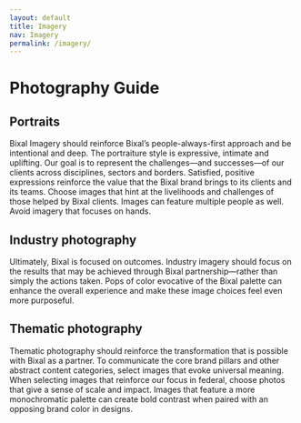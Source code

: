 ```yaml
---
layout: default
title: Imagery
nav: Imagery
permalink: /imagery/
---
```


# Photography Guide

## Portraits

Bixal Imagery should reinforce Bixal’s people-always-first approach and be intentional and deep. The portraiture style is expressive, intimate and uplifting. Our goal is to represent the challenges—and successes—of our clients across disciplines, sectors and borders. Satisfied, positive expressions reinforce the value that the Bixal brand brings to its clients and its teams. Choose images that hint at the livelihoods and challenges of those helped by Bixal clients. Images can feature multiple people as well. Avoid imagery that focuses on hands.

## Industry photography

Ultimately, Bixal is focused on outcomes. Industry imagery should focus on the results that may be achieved through Bixal partnership—rather than simply the actions taken. Pops of color evocative of the Bixal palette can enhance the overall experience and make these image choices feel even more purposeful.

## Thematic photography

Thematic photography should reinforce the transformation that is possible with Bixal as a partner. To communicate the core brand pillars and other abstract content categories, select images that evoke universal meaning. When selecting images that reinforce our focus in federal, choose photos that give a sense of scale and impact. Images that feature a more monochromatic palette can create bold contrast when paired with an opposing brand color in designs.
